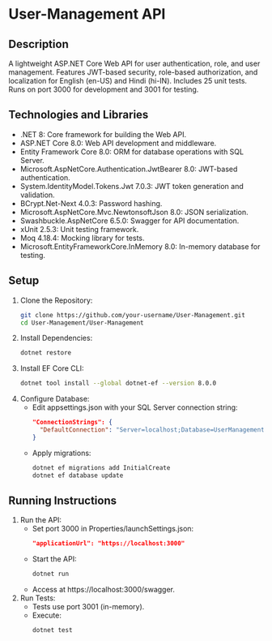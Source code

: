 # User-Management API

## Description
A lightweight ASP.NET Core Web API for user authentication, role, and user management. Features JWT-based security, role-based authorization, and localization for English (en-US) and Hindi (hi-IN). Includes 25 unit tests. Runs on port 3000 for development and 3001 for testing.

## Technologies and Libraries
- .NET 8: Core framework for building the Web API.
- ASP.NET Core 8.0: Web API development and middleware.
- Entity Framework Core 8.0: ORM for database operations with SQL Server.
- Microsoft.AspNetCore.Authentication.JwtBearer 8.0: JWT-based authentication.
- System.IdentityModel.Tokens.Jwt 7.0.3: JWT token generation and validation.
- BCrypt.Net-Next 4.0.3: Password hashing.
- Microsoft.AspNetCore.Mvc.NewtonsoftJson 8.0: JSON serialization.
- Swashbuckle.AspNetCore 6.5.0: Swagger for API documentation.
- xUnit 2.5.3: Unit testing framework.
- Moq 4.18.4: Mocking library for tests.
- Microsoft.EntityFrameworkCore.InMemory 8.0: In-memory database for testing.

## Setup
1. Clone the Repository:
   ```bash
   git clone https://github.com/your-username/User-Management.git
   cd User-Management/User-Management
   ```
2. Install Dependencies:
   ```bash
   dotnet restore
   ```
3. Install EF Core CLI:
   ```bash
   dotnet tool install --global dotnet-ef --version 8.0.0
   ```
4. Configure Database:
   - Edit appsettings.json with your SQL Server connection string:
     ```json
     "ConnectionStrings": {
       "DefaultConnection": "Server=localhost;Database=UserManagementDb;Trusted_Connection=True;TrustServerCertificate=True"
     }
     ```
   - Apply migrations:
     ```bash
     dotnet ef migrations add InitialCreate
     dotnet ef database update
     ```

## Running Instructions
1. Run the API:
   - Set port 3000 in Properties/launchSettings.json:
     ```json
     "applicationUrl": "https://localhost:3000"
     ```
   - Start the API:
     ```bash
     dotnet run
     ```
   - Access at https://localhost:3000/swagger.
2. Run Tests:
   - Tests use port 3001 (in-memory).
   - Execute:
     ```bash
     dotnet test
     ```